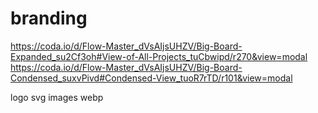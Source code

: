 # branding

https://coda.io/d/Flow-Master_dVsAIjsUHZV/Big-Board-Expanded_su2Cf3oh#View-of-All-Projects_tuCbwipd/r270&view=modal
https://coda.io/d/Flow-Master_dVsAIjsUHZV/Big-Board-Condensed_suxvPivd#Condensed-View_tuoR7rTD/r101&view=modal

logo svg
images webp
